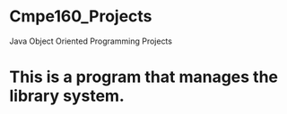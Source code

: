 # Cmpe160_Projects
Java Object Oriented Programming Projects

# This is a program that manages the library system.

